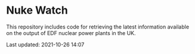 # Nuke Watch

This repository includes code for retrieving the latest information available on the output of EDF nuclear power plants in the UK.

Last updated: 2021-10-26 14:07